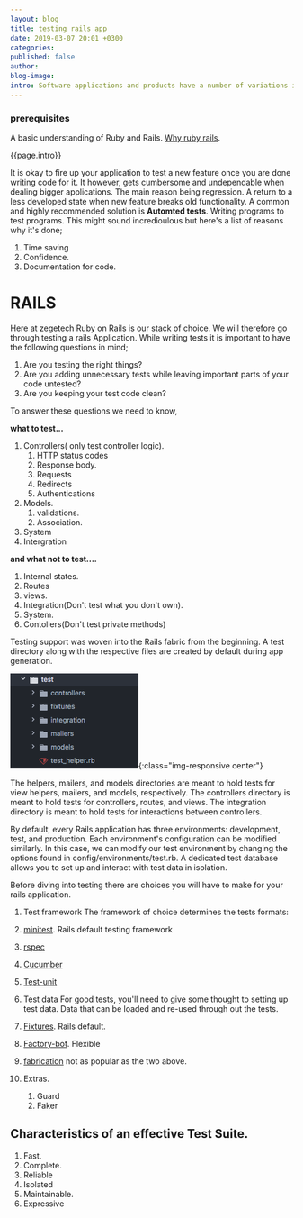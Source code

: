 ```yaml
---
layout: blog
title: testing rails app
date: 2019-03-07 20:01 +0300
categories: 
published: false
author: 
blog-image: 
intro: Software applications and products have a number of variations in terms of features they support as well as processes they implement. Application Testing ensures that a particular program or application functions properly. That is why during app development you may find yourself firing up your app to test it's features(exploratory testing). This in essence goes to show that testing is a crucial part in any software development process. While there is alot of dogmatism around the recommended testing methodologies(TDD, BDD), I believe tests are all about confidence and as a rule of thumb the test methodology of choice should give you the most amount of confidence with the least effort. Confidence in your software's ability to deliver as per expectation. Because as developers we are faliures if we write code that doesn't work.
---
```



### prerequisites

A basic understanding of Ruby and Rails.
[Why ruby rails](_posts/2018-10-17-why-ruby-on-rails.md).

{{page.intro}}


It is okay to fire up your application to test a new feature once you are done writing code for it. It however, gets cumbersome and undependable when dealing bigger applications. The main reason being regression. A return to a less developed state when new feature breaks old functionality. A common and highly recommended solution is **Automted tests**. Writing programs to test programs. This might sound incredioulous but here's a list of reasons why it's done;

1. Time saving
2. Confidence.
3. Documentation for code.

# RAILS

Here at zegetech Ruby on Rails is our stack of choice. We will therefore go through testing a rails Application.
While writing tests it is important to have the following questions in mind;

1. Are you testing the right things?
2. Are you adding unnecessary tests while leaving important parts of your code untested?
3. Are you keeping your test code clean?


To answer these  questions we need to know,

**what to test...**

1. Controllers( only test controller logic).
   1. HTTP status codes
   2. Response body.
   3. Requests
   4. Redirects
   5. Authentications
2. Models.
   1. validations.
   2. Association.
3. System
4. Intergration

**and what not to test....**

1. Internal states.
2. Routes
3. views.
4. Integration(Don't test what you don't own).
5. System.
6. Contollers(Don't test private methods)


Testing support  was woven into the Rails fabric from the beginning. A test directory  along with the respective files are  created by default during app generation.

![test directory](/assets/images/blog/testing-rails/test-directory.png){:class="img-responsive center"}

The helpers, mailers, and models directories are meant to hold tests for view helpers, mailers, and models, respectively. The controllers directory is meant to hold tests for controllers, routes, and views. The integration directory is meant to hold tests for interactions between controllers.

By default, every Rails application has three environments: development, test, and production.
Each environment's configuration can be modified similarly. In this case, we can modify our test environment by changing the options found in config/environments/test.rb.
A dedicated test database allows you to set up and interact with test data in isolation.

Before diving into testing there are choices you will have to make for your rails application.

1. Test framework
The framework of choice determines the tests formats:

 1. [minitest](https://guides.rubyonrails.org/testing.html#rails-meets-minitest). Rails default testing framework
 2. [rspec](http://rspec.info/)
 3. [Cucumber](https://github.com/cucumber/cucumber-rails)
 4. [Test-unit](https://github.com/test-unit/test-unit-rails)

2. Test data
For good tests, you'll need to give some thought to setting up test data. Data that can be loaded and re-used through out the tests.
 1. [Fixtures](https://api.rubyonrails.org/v5.2.2/classes/ActiveRecord/FixtureSet.html). Rails default.
 2. [Factory-bot](https://github.com/thoughtbot/factory_bot). Flexible
 3. [fabrication](https://github.com/paulelliott/fabrication) not as popular as the two above.

3. Extras.
   1. Guard
   2. Faker

## Characteristics of an effective Test Suite.

1. Fast.
2. Complete.
3. Reliable
4. Isolated
5. Maintainable.
6. Expressive




